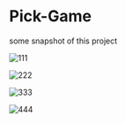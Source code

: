 # Pick-Game

some snapshot of this project

![111](https://user-images.githubusercontent.com/90121062/228133699-4c19fe6c-ff24-482f-9f4b-3aa17add2c72.png)


![222](https://user-images.githubusercontent.com/90121062/228133712-62089086-1382-4a50-a3d9-571c16e079d7.png)

![333](https://user-images.githubusercontent.com/90121062/228133735-5274b426-87b4-4dc6-8da8-428cc7a3f3fd.png)


![444](https://user-images.githubusercontent.com/90121062/228133752-30b7bd29-095f-4ed3-907f-b743bec75ecb.png)

